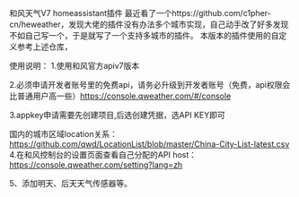 和风天气V7 homeassistant插件
最近看了一个https://github.com/c1pher-cn/heweather，发现大佬的插件没有办法多个城市实现，自己动手改了好多发现不如自己写一个，于是就写了一个支持多城市的插件。
本版本的插件使用的自定义参考上述仓库，

使用说明：
1.使用和风官方apiv7版本

2.必须申请开发者账号里的免费api，请务必升级到开发者账号（免费，api权限会比普通用户高一些）https://console.qweather.com/#/console

3.appkey申请需要先创建项目,后选创建凭据，选API KEY即可

国内的城市区域location关系：https://github.com/qwd/LocationList/blob/master/China-City-List-latest.csv
4.在和风控制台的设置页面查看自己分配的API host：https://console.qweather.com/setting?lang=zh

5、添加明天、后天天气传感器等。
